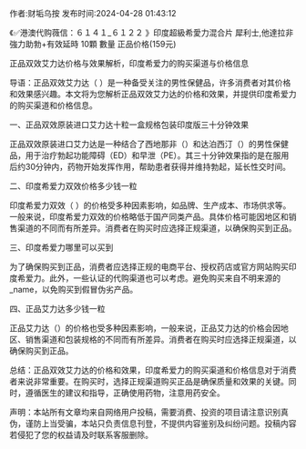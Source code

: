 <p>作者:财垢乌按 发布时间:2024-04-28 01:43:12</p>
<p>《✅港澳代购薇信：６１４１_６１２２ 》印度超級希愛力混合片 犀利士,他達拉非 強力助勃+有效延時 10顆 數量 正品价格(159元) </p>
									<p></p><p>正品双效艾力达价格与效果解析，印度希爱力的购买渠道与价格信息</p><p>导语：正品双效艾力达（  ）是一种备受关注的男性保健品，许多消费者对其价格和效果感兴趣。本文将为您解析正品双效艾力达的价格和效果，并提供印度希爱力的购买渠道和价格信息。</p><p></p><p>一、正品双效原装进口艾力达十粒一盒规格包装印度版三十分钟效果</p><p>正品双效原装进口艾力达是一种结合了西地那非（）和达泊西汀（）的男性保健品，用于治疗勃起功能障碍（ED）和早泄（PE）。其三十分钟效果指的是在服用后约30分钟内，药物开始发挥作用，帮助患者获得并维持勃起，延长性交时间。</p><p></p><p>二、印度希爱力双效价格多少钱一粒</p><p>印度希爱力双效（  ）的价格受多种因素影响，如品牌、生产成本、市场供求等。一般来说，印度希爱力双效的价格略低于国产同类产品。具体价格可能因地区和销售渠道的不同而有所差异。消费者在购买时应选择正规渠道，以确保购买到正品。</p><p></p><p>三、印度希爱力哪里可以买到</p><p>为了确保购买到正品，消费者应选择正规的电商平台、授权药店或官方网站购买印度希爱力。此外，一些认证的代购渠道也可以考虑。避免购买来自不明来源的 _name，以免购买到假冒伪劣产品。</p><p>四、正品艾力达多少钱一粒</p><p>正品艾力达（）的价格也受多种因素影响，一般来说，正品艾力达的价格会因地区、销售渠道和包装规格的不同而有所差异。消费者在购买时应选择正规渠道，以确保购买到正品。</p><p>总结：正品双效艾力达的价格和效果，印度希爱力的购买渠道和价格信息对于消费者来说非常重要。在购买时，选择正规渠道购买正品是确保质量和效果的关键。同时，遵循医生的建议和指导，正确使用药物，注意用药安全。</p><p></p><p></p><p></p><p></p>				声明：本站所有文章均来自网络用户投稿，需要消费、投资的项目请注意识别真伪，谨防上当受骗，本站只负责信息刊登，不提供内容鉴别及纠纷问题。投稿内容若侵犯了您的权益请及时联系客服删除。				
